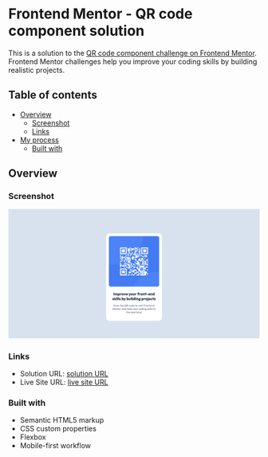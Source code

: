 # Frontend Mentor - QR code component solution

This is a solution to the [QR code component challenge on Frontend Mentor](https://www.frontendmentor.io/challenges/qr-code-component-iux_sIO_H). Frontend Mentor challenges help you improve your coding skills by building realistic projects.

## Table of contents

- [Overview](#overview)
  - [Screenshot](#screenshot)
  - [Links](#links)
- [My process](#my-process)
  - [Built with](#built-with)

## Overview

### Screenshot

![](./qr-code.png)

### Links

- Solution URL: [solution URL](https://github.com/PreciousAma/QR-code-component-FM-)
- Live Site URL: [live site URL](https://preciousama.github.io/QR-code-component-FM-/)

### Built with

- Semantic HTML5 markup
- CSS custom properties
- Flexbox
- Mobile-first workflow
